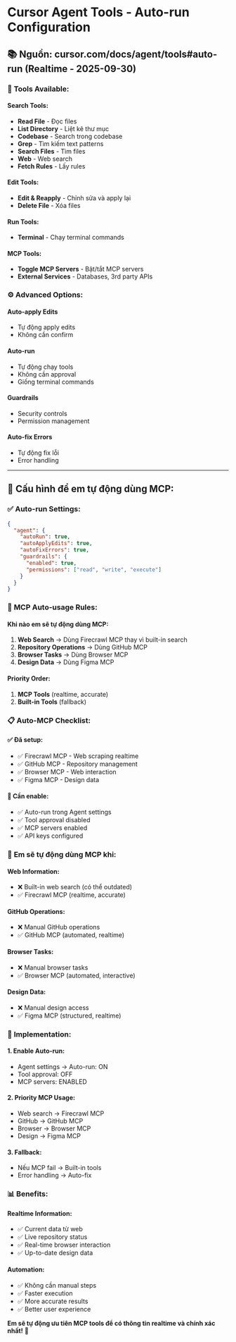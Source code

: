 # Cursor Agent Tools - Auto-run Configuration

## 📚 Nguồn: cursor.com/docs/agent/tools#auto-run (Realtime - 2025-09-30)

### 🎯 **Tools Available:**

#### **Search Tools:**
- **Read File** - Đọc files
- **List Directory** - Liệt kê thư mục  
- **Codebase** - Search trong codebase
- **Grep** - Tìm kiếm text patterns
- **Search Files** - Tìm files
- **Web** - Web search
- **Fetch Rules** - Lấy rules

#### **Edit Tools:**
- **Edit & Reapply** - Chỉnh sửa và apply lại
- **Delete File** - Xóa files

#### **Run Tools:**
- **Terminal** - Chạy terminal commands

#### **MCP Tools:**
- **Toggle MCP Servers** - Bật/tắt MCP servers
- **External Services** - Databases, 3rd party APIs

### ⚙️ **Advanced Options:**

#### **Auto-apply Edits**
- Tự động apply edits
- Không cần confirm

#### **Auto-run**
- Tự động chạy tools
- Không cần approval
- Giống terminal commands

#### **Guardrails**
- Security controls
- Permission management

#### **Auto-fix Errors**
- Tự động fix lỗi
- Error handling

---

## 🚀 **Cấu hình để em tự động dùng MCP:**

### ✅ **Auto-run Settings:**
```json
{
  "agent": {
    "autoRun": true,
    "autoApplyEdits": true,
    "autoFixErrors": true,
    "guardrails": {
      "enabled": true,
      "permissions": ["read", "write", "execute"]
    }
  }
}
```

### 🔧 **MCP Auto-usage Rules:**

#### **Khi nào em sẽ tự động dùng MCP:**
1. **Web Search** → Dùng Firecrawl MCP thay vì built-in search
2. **Repository Operations** → Dùng GitHub MCP
3. **Browser Tasks** → Dùng Browser MCP
4. **Design Data** → Dùng Figma MCP

#### **Priority Order:**
1. **MCP Tools** (realtime, accurate)
2. **Built-in Tools** (fallback)

### 📋 **Auto-MCP Checklist:**

#### **✅ Đã setup:**
- ✅ Firecrawl MCP - Web scraping realtime
- ✅ GitHub MCP - Repository management
- ✅ Browser MCP - Web interaction
- ✅ Figma MCP - Design data

#### **🔧 Cần enable:**
- ✅ Auto-run trong Agent settings
- ✅ Tool approval disabled
- ✅ MCP servers enabled
- ✅ API keys configured

### 🎯 **Em sẽ tự động dùng MCP khi:**

#### **Web Information:**
- ❌ Built-in web search (có thể outdated)
- ✅ Firecrawl MCP (realtime, accurate)

#### **GitHub Operations:**
- ❌ Manual GitHub operations
- ✅ GitHub MCP (automated, realtime)

#### **Browser Tasks:**
- ❌ Manual browser tasks
- ✅ Browser MCP (automated, interactive)

#### **Design Data:**
- ❌ Manual design access
- ✅ Figma MCP (structured, realtime)

### 🚀 **Implementation:**

#### **1. Enable Auto-run:**
- Agent settings → Auto-run: ON
- Tool approval: OFF
- MCP servers: ENABLED

#### **2. Priority MCP Usage:**
- Web search → Firecrawl MCP
- GitHub → GitHub MCP  
- Browser → Browser MCP
- Design → Figma MCP

#### **3. Fallback:**
- Nếu MCP fail → Built-in tools
- Error handling → Auto-fix

### 📊 **Benefits:**

#### **Realtime Information:**
- ✅ Current data từ web
- ✅ Live repository status
- ✅ Real-time browser interaction
- ✅ Up-to-date design data

#### **Automation:**
- ✅ Không cần manual steps
- ✅ Faster execution
- ✅ More accurate results
- ✅ Better user experience

**Em sẽ tự động ưu tiên MCP tools để có thông tin realtime và chính xác nhất!** 🚀